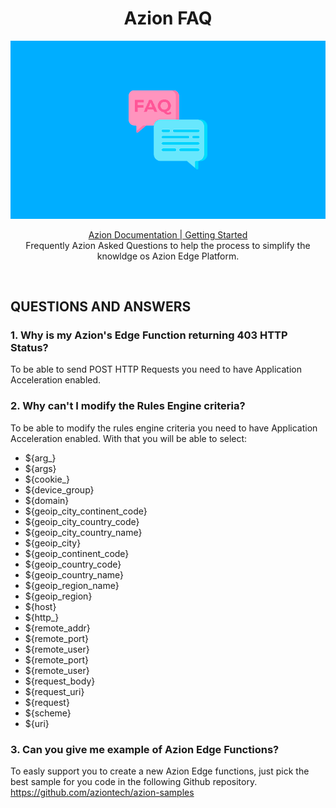 <h1 align="center">Azion FAQ</h1>
<p align="center">
    <img src="static/images/cover.png" width="600px" />
</p>
<p align="center">
    <a target="_blank" href="https://www.azion.com/en/documentation/products/getting-started/" title="Azion Documentation | Getting Started">Azion Documentation | Getting Started</a>
    <br />
    Frequently Azion Asked Questions to help the process to simplify the knowldge os Azion Edge Platform.
</p>

<br />

## QUESTIONS AND ANSWERS
### 1. Why is my Azion's Edge Function returning 403 HTTP Status?

To be able to send POST HTTP Requests you need to have Application Acceleration enabled.

### 2. Why can't I modify the Rules Engine criteria?

To be able to modify the rules engine criteria you need to have Application Acceleration enabled.
With that you will be able to select:

- ${arg_}
- ${args}
- ${cookie_}
- ${device_group}
- ${domain}
- ${geoip_city_continent_code}
- ${geoip_city_country_code}
- ${geoip_city_country_name}
- ${geoip_city}
- ${geoip_continent_code}
- ${geoip_country_code}
- ${geoip_country_name}
- ${geoip_region_name}
- ${geoip_region}
- ${host}
- ${http_}
- ${remote_addr}
- ${remote_port}
- ${remote_user}
- ${remote_port}
- ${remote_user}
- ${request_body}
- ${request_uri}
- ${request}
- ${scheme}
- ${uri}

### 3. Can you give me example of Azion Edge Functions?
To easly support you to create a new Azion Edge functions, just pick the best sample for you code in the following Github repository.
https://github.com/aziontech/azion-samples
